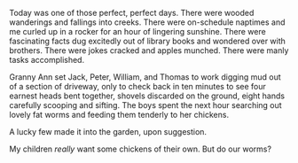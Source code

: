 Today was one of those perfect, perfect days. There were wooded wanderings and fallings into creeks. There were on-schedule naptimes and me curled up in a rocker for an hour of lingering sunshine. There were fascinating facts dug excitedly out of library books and wondered over with brothers. There were jokes cracked and apples munched. There were manly tasks accomplished.

Granny Ann set Jack, Peter, William, and Thomas to work digging mud out of a section of driveway, only to check back in ten minutes to see four earnest heads bent together, shovels discarded on the ground, eight hands carefully scooping and sifting. The boys spent the next hour searching out lovely fat worms and feeding them tenderly to her chickens.

A lucky few made it into the garden, upon suggestion.

My children _really_ want some chickens of their own. But do our worms?